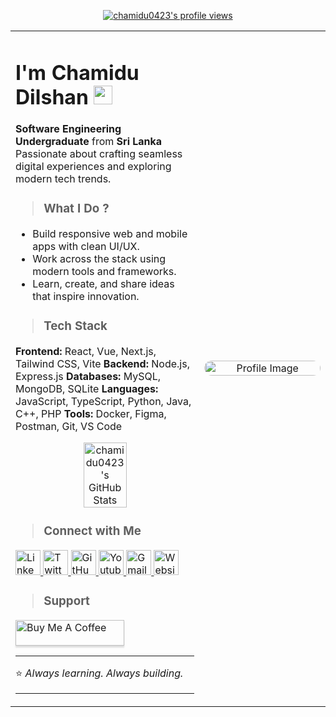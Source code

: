 <p align="center">
  <a href="https://komarev.com/ghpvc/?username=chamidu0423">
    <img src="https://komarev.com/ghpvc/?username=chamidu0423&label=Profile%20views&color=00FFFF&style=flat-square" alt="chamidu0423's profile views" />
  </a>
</p>
<table>
  <tr>
    <td valign="top" width="60%">

# I'm **Chamidu Dilshan** <img src="https://i.ibb.co/FLs3HL9K/giphy.gif" height="30px" width="30px">

**Software Engineering Undergraduate** from **Sri Lanka**
Passionate about crafting seamless digital experiences and exploring modern tech trends.

> ### What I Do ?

* Build responsive web and mobile apps with clean UI/UX.
* Work across the stack using modern tools and frameworks.
* Learn, create, and share ideas that inspire innovation.

> ### Tech Stack

**Frontend:** React, Vue, Next.js, Tailwind CSS, Vite
**Backend:** Node.js, Express.js
**Databases:** MySQL, MongoDB, SQLite
**Languages:** JavaScript, TypeScript, Python, Java, C++, PHP
**Tools:** Docker, Figma, Postman, Git, VS Code

<p align="center">
  <img src="https://github-readme-stats.vercel.app/api?username=chamidu0423&show_icons=true&theme=radical&hide_border=true&count_private=true&cache_seconds=86400" alt="chamidu0423's GitHub Stats" width="49%" />
</p>

> ### Connect with Me

<p align="left">
  <a href="https://www.linkedin.com/in/chamidu-dilshan-082b43274/" target="_blank">
    <img src="https://raw.githubusercontent.com/gauravghongde/social-icons/9d939e1c5b7ea4a24ac39c3e4631970c0aa1b920/SVG/Color/LinkedIN.svg" alt="LinkedIN" width="40" height="40"/>
  </a>
  <a href="https://x.com/Chamidu0423" target="_blank">
    <img src="https://raw.githubusercontent.com/gauravghongde/social-icons/9d939e1c5b7ea4a24ac39c3e4631970c0aa1b920/SVG/Color/Twitter.svg" alt="Twitter" width="40" height="40"/>
  </a>
  <a href="https://github.com/Chamidu0423" target="_blank">
    <img src="https://raw.githubusercontent.com/gauravghongde/social-icons/9d939e1c5b7ea4a24ac39c3e4631970c0aa1b920/SVG/Color/Github.svg" alt="GitHub" width="40" height="40"/>
  </a>
  <a href="https://youtube.com/@naljian?si=1Rxj76uo_l0bNnxv" target="_blank">
    <img src="https://raw.githubusercontent.com/gauravghongde/social-icons/9d939e1c5b7ea4a24ac39c3e4631970c0aa1b920/SVG/Color/Youtube.svg" alt="Youtube" width="40" height="40"/>
  </a>
  <a href="mailto:chamidudilshan0423@gmail.com" target="_blank">
    <img src="https://raw.githubusercontent.com/gauravghongde/social-icons/9d939e1c5b7ea4a24ac39c3e4631970c0aa1b920/SVG/Color/Gmail.svg" alt="Gmail" width="40" height="40"/>
  </a>
  <a href="https://chamidu-dilshaninfo.web.app/" target="_blank">
    <img src="https://raw.githubusercontent.com/gauravghongde/social-icons/9d939e1c5b7ea4a24ac39c3e4631970c0aa1b920/SVG/Color/WWW.svg" alt="Website" width="40" height="40"/>
  </a>
</p>

> ### Support

<p align="left">
<a href="https://www.buymeacoffee.com/chamidudili" target="_blank"><img src="https://www.buymeacoffee.com/assets/img/custom_images/orange_img.png" alt="Buy Me A Coffee" style="height: 41px !important;width: 174px !important;box-shadow: 0px 3px 2px 0px rgba(190, 190, 190, 0.5) !important;-webkit-box-shadow: 0px 3px 2px 0px rgba(190, 190, 190, 0.5) !important;" ></a>
</p>

---
⭐ *Always learning. Always building.* 

---

</td>
<td align="center" width="40%">

<img src="https://github.com/user-attachments/assets/1287993c-d369-409b-b43a-22c9fd2853f6" width="100%" style="border-radius: 16px;" alt="Profile Image"/>

</td>
  </tr>
</table>
